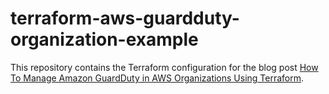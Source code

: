 # terraform-aws-guardduty-organization-example

This repository contains the Terraform configuration for the blog post [How To Manage Amazon GuardDuty in AWS Organizations Using Terraform](https://blog.avangards.io/how-to-manage-amazon-guardduty-in-aws-organizations-using-terraform).
